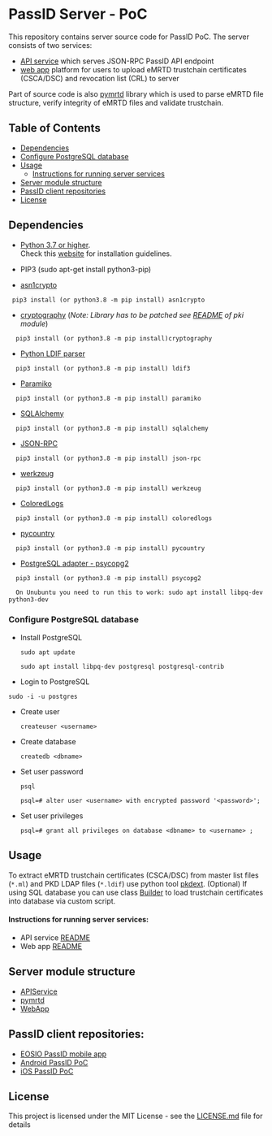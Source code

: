 # PassID Server - PoC
This repository contains server source code for PassID PoC. The server consists of two services: 
* [API service](https://github.com/ZeroPass/PassID-Server/tree/master/src/APIservice) which serves JSON-RPC PassID API endpoint
* [web app](https://github.com/ZeroPass/PassID-Server/tree/master/src/WebApp) platform for users to upload eMRTD trustchain certificates (CSCA/DSC) and revocation list (CRL) to server

Part of source code is also [pymrtd](https://github.com/ZeroPass/PassID-Server/tree/master/src/pymrtd) library which is used to parse eMRTD file structure, verify integrity of eMRTD files and validate trustchain.

## Table of Contents  
- [Dependencies](#dependencies)
- [Configure PostgreSQL database](#configure-postgresql-database)
- [Usage](#usage)
  + [Instructions for running server services](#instructions-for-running-server-services)
- [Server module structure](#server-module-structure)
- [PassID client repositories](#passid-client-repositories)
- [License](#license)

## Dependencies
* [Python 3.7 or higher](https://www.python.org/downloads/).<br>
  Check this [website](https://wiki.python.org/moin/BeginnersGuide/Download) for installation guidelines.
* PIP3 (sudo apt-get install python3-pip)

* [asn1crypto](https://github.com/wbond/asn1crypto)
```
 pip3 install (or python3.8 -m pip install) asn1crypto
```

* [cryptography](https://github.com/pyca/cryptography)     (*Note: Library has to be patched see [README](https://github.com/ZeroPass/PassID-Server/blob/master/src/pymrtd/pki/README.md) of pki module*)
```
  pip3 install (or python3.8 -m pip install)cryptography
```

* [Python LDIF parser](https://ldif3.readthedocs.io/en/latest/)
```
  pip3 install (or python3.8 -m pip install) ldif3
```

* [Paramiko](https://pypi.org/project/paramiko/)
```
  pip3 install (or python3.8 -m pip install) paramiko
```

* [SQLAlchemy](https://www.sqlalchemy.org/)
```
  pip3 install (or python3.8 -m pip install) sqlalchemy
```

* [JSON-RPC](https://github.com/pavlov99/json-rpc)
```
  pip3 install (or python3.8 -m pip install) json-rpc
```

* [werkzeug](https://palletsprojects.com/p/werkzeug/)
```
  pip3 install (or python3.8 -m pip install) werkzeug
```

* [ColoredLogs](https://coloredlogs.readthedocs.io/en/latest/)
```
  pip3 install (or python3.8 -m pip install) coloredlogs
```

* [pycountry](https://github.com/flyingcircusio/pycountry)
```
  pip3 install (or python3.8 -m pip install) pycountry
```

* [PostgreSQL adapter - psycopg2](http://initd.org/psycopg/)
```
  pip3 install (or python3.8 -m pip install) psycopg2
  
  On Unubuntu you need to run this to work: sudo apt install libpq-dev python3-dev
```

### Configure PostgreSQL database

* Install PostgreSQL

    ```sudo apt update```
    
    ```sudo apt install libpq-dev postgresql postgresql-contrib```

* Login to PostgreSQL

```sudo -i -u postgres```

* Create user

  ```createuser <username>```

* Create database

  ```createdb <dbname>```

* Set user password

  ```psql```

  ```psql=# alter user <username> with encrypted password '<password>';```

* Set user privileges

  ```psql=# grant all privileges on database <dbname> to <username> ;```

## Usage
To extract eMRTD trustchain certificates (CSCA/DSC) from master list files (`*.ml`) and PKD LDAP files (`*.ldif`) use python tool [pkdext](https://github.com/ZeroPass/PassID-documntation-and-tools/tree/master/tools/pkdext).
(Optional) If using SQL database you can use class [Builder](https://github.com/ZeroPass/PassID-Server/blob/a87cb5cc55c160a9ca80583ecb6099d7a6e57660/src/management/builder.py#L54) to load trustchain certificates into database via custom script.

#### Instructions for running server services:
* API service [README](src/APIservice#api-service)
* Web app [README](src/WebApp#webapp-data)

## Server module structure
* [APIService](https://github.com/ZeroPass/PassID-Server/tree/master/src/APIservice)
* [pymrtd](src/pymrtd)
* [WebApp](https://github.com/ZeroPass/PassID-Server/tree/master/src/WebApp)

## PassID client repositories:
* [EOSIO PassID mobile app](https://github.com/ZeroPass/eosio-passid-mobile-app)
* [Android PassID PoC](https://github.com/ZeroPass/PassID-Android-App)
* [iOS PassID PoC](https://github.com/ZeroPass/PassID-iOS-App)

## License
This project is licensed under the MIT License - see the [LICENSE.md](LICENSE.md) file for details
